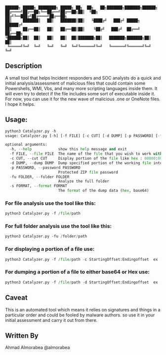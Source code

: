 ```
██████╗ █████╗ ████████╗ █████╗ ██╗  ██╗   ██╗███████╗███████╗██████╗ 
██╔════╝██╔══██╗╚══██╔══╝██╔══██╗██║  ╚██╗ ██╔╝╚══███╔╝██╔════╝██╔══██╗
██║     ███████║   ██║   ███████║██║   ╚████╔╝   ███╔╝ █████╗  ██████╔╝
██║     ██╔══██║   ██║   ██╔══██║██║    ╚██╔╝   ███╔╝  ██╔══╝  ██╔══██╗
╚██████╗██║  ██║   ██║   ██║  ██║███████╗██║   ███████╗███████╗██║  ██║
 ╚═════╝╚═╝  ╚═╝   ╚═╝   ╚═╝  ╚═╝╚══════╝╚═╝   ╚══════╝╚══════╝╚═╝  ╚═╝
 ```      


## Description 

A small tool that helps Incident responders and SOC analysts do a quick and initial analysis/assessment of malicious files that
could contain some Powershells, WMI, Vbs, and many  more scripting languages inside them. It will even try to detect if the file includes some sort of executable inside it. For now, you can use it for the new wave of malicious  .one or OneNote files. I hope it helps.

## Usage:
```python
python3 Catalyzer.py -h 
usage: Catalyzer.py [-h] [-f FILE] [-c CUT] [-d DUMP] [-p PASSWORD] [-fu FOLDER] [-s FORMAT]

optional arguments:
  -h, --help            show this help message and exit
  -f FILE, --file FILE  The name of the file that you wish to work with
  -c CUT, --cut CUT     Display portion of the file like hex : 00000:00100 without 0x (not required)
  -d DUMP, --dump DUMP  Dump specified portion of the working file into a new file (not required)
  -p PASSWORD, --password PASSWORD
                        Protected ZIP file password
  -fu FOLDER, --folder FOLDER
                        Analyze the full folder
  -s FORMAT, --format FORMAT
                        The format of the dump data (hex, base64)
``` 


### For file analysis use the tool like this:
```python
python3 Catalyzer.py -f /file/path
```


### For full folder analysis use the tool like this:
```python
python3 Catalyzer.py -fu /folder/path
```



### For displaying a portion of a file use: 
```python
python3 Catalyzer.py -f /file/path -c StartingOffset:Endingoffset  ex : 00000000:00000100
```



### For dumping a portion of a file to either base64 or Hex use:

```python
python3 Catalyzer.py -f /file/path -d StartingOffset:Endingoffset  ex : 00000000:00000100 -s hex or base64
```

## Caveat
This is an automated tool which means it relies on signatures and things in a particular order and could be fooled by malware authors. so use it in your initial assessment and carry it out from there.

## Written By
Ahmad Almorabea @almorabea
